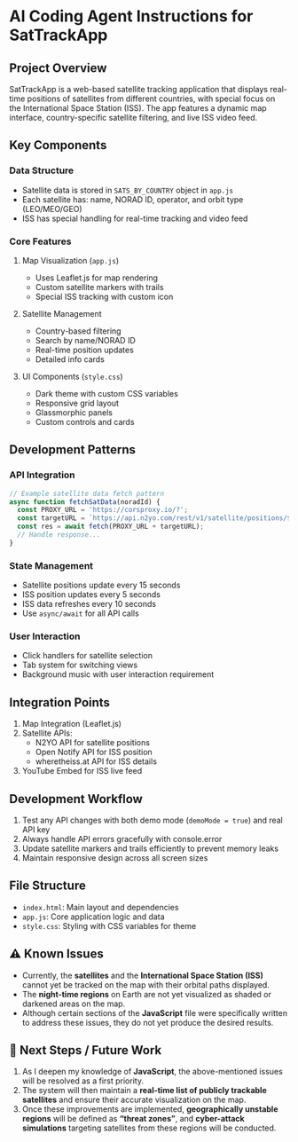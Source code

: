 # AI Coding Agent Instructions for SatTrackApp

## Project Overview
SatTrackApp is a web-based satellite tracking application that displays real-time positions of satellites from different countries, with special focus on the International Space Station (ISS). The app features a dynamic map interface, country-specific satellite filtering, and live ISS video feed.

## Key Components

### Data Structure
- Satellite data is stored in `SATS_BY_COUNTRY` object in `app.js`
- Each satellite has: name, NORAD ID, operator, and orbit type (LEO/MEO/GEO)
- ISS has special handling for real-time tracking and video feed

### Core Features
1. Map Visualization (`app.js`)
   - Uses Leaflet.js for map rendering
   - Custom satellite markers with trails
   - Special ISS tracking with custom icon

2. Satellite Management
   - Country-based filtering
   - Search by name/NORAD ID
   - Real-time position updates
   - Detailed info cards

3. UI Components (`style.css`)
   - Dark theme with custom CSS variables
   - Responsive grid layout
   - Glassmorphic panels
   - Custom controls and cards

## Development Patterns

### API Integration
```javascript
// Example satellite data fetch pattern
async function fetchSatData(noradId) {
  const PROXY_URL = 'https://corsproxy.io/?';
  const targetURL = `https://api.n2yo.com/rest/v1/satellite/positions/${noradId}/${OBS_LAT}/${OBS_LON}/0/1/?apiKey=${API_KEY}`;
  const res = await fetch(PROXY_URL + targetURL);
  // Handle response...
}
```

### State Management
- Satellite positions update every 15 seconds
- ISS position updates every 5 seconds
- ISS data refreshes every 10 seconds
- Use `async/await` for all API calls

### User Interaction
- Click handlers for satellite selection
- Tab system for switching views
- Background music with user interaction requirement

## Integration Points
1. Map Integration (Leaflet.js)
2. Satellite APIs:
   - N2YO API for satellite positions
   - Open Notify API for ISS position
   - wheretheiss.at API for ISS details
3. YouTube Embed for ISS live feed

## Development Workflow
1. Test any API changes with both demo mode (`demoMode = true`) and real API key
2. Always handle API errors gracefully with console.error
3. Update satellite markers and trails efficiently to prevent memory leaks
4. Maintain responsive design across all screen sizes

## File Structure
- `index.html`: Main layout and dependencies
- `app.js`: Core application logic and data
- `style.css`: Styling with CSS variables for theme

## ⚠️ Known Issues

- Currently, the **satellites** and the **International Space Station (ISS)** cannot yet be tracked on the map with their orbital paths displayed.  
- The **night-time regions** on Earth are not yet visualized as shaded or darkened areas on the map.  
- Although certain sections of the **JavaScript** file were specifically written to address these issues, they do not yet produce the desired results.

## 🚧 Next Steps / Future Work

1. As I deepen my knowledge of **JavaScript**, the above-mentioned issues will be resolved as a first priority.  
2. The system will then maintain a **real-time list of publicly trackable satellites** and ensure their accurate visualization on the map.  
3. Once these improvements are implemented, **geographically unstable regions** will be defined as **“threat zones”**, and **cyber-attack simulations** targeting satellites from these regions will be conducted.  